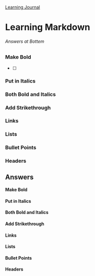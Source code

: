 [Learning Journal](https://stanels42.github.io/learningjournal/)

# Learning Markdown 
###### Answers at Bottem

### Make Bold  
- [ ] 
### Put in Italics  
### Both Bold and Italics
### Add Strikethrough
### Links
### Lists
### Bullet Points
### Headers

## Answers
#### Make Bold  
#### Put in Italics  
#### Both Bold and Italics
#### Add Strikethrough
#### Links
#### Lists
#### Bullet Points
#### Headers

